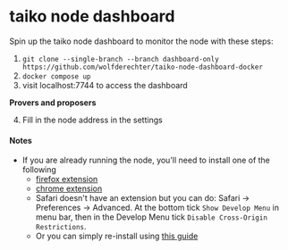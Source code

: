 # taiko node dashboard

Spin up the taiko node dashboard to monitor the node with these steps:

1. `git clone --single-branch --branch dashboard-only https://github.com/wolfderechter/taiko-node-dashboard-docker`
2. `docker compose up`
3. visit localhost:7744 to access the dashboard

**Provers and proposers**

4. Fill in the node address in the settings

#### Notes

- If you are already running the node, you'll need to install one of the following
    - [firefox extension](https://addons.mozilla.org/en-US/firefox/addon/cors-everywhere/)
    - [chrome extension](https://chrome.google.com/webstore/detail/cors-unblock/lfhmikememgdcahcdlaciloancbhjino)
    - Safari doesn't have an extension but you can do: Safari -> Preferences -> Advanced.
    At the bottom tick `Show Develop Menu` in menu bar, then in the Develop Menu tick `Disable Cross-Origin Restrictions`.
    - Or you can simply re-install using [this guide](https://github.com/wolfderechter/taiko-node-dashboard-docker#taiko-node--dashboard)
